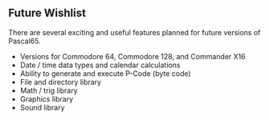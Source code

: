 ## Future Wishlist

There are several exciting and useful features planned for future
versions of Pascal65.

* Versions for Commodore 64, Commodore 128, and Commander X16
* Date / time data types and calendar calculations
* Ability to generate and execute P-Code (byte code)
* File and directory library
* Math / trig library
* Graphics library
* Sound library
